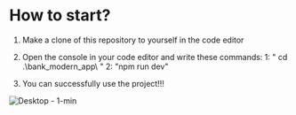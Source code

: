 # How to start? 

1. Make a clone of this repository to yourself in the code editor
2. Open the console in your code editor and write these commands:
     1: " cd .\bank_modern_app\ "
     2: "npm run dev"
     
3. You can successfully use the project!!!




![Desktop - 1-min](https://user-images.githubusercontent.com/115227419/229060032-3a8548f1-c9f7-447d-a701-531086fe9909.jpg)
